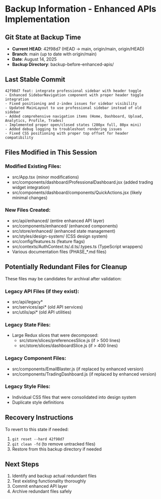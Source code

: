 # Backup Information - Enhanced APIs Implementation

## Git State at Backup Time
- **Current HEAD**: 42f98d7 (HEAD -> main, origin/main, origin/HEAD)
- **Branch**: main (up to date with origin/main)
- **Date**: August 14, 2025
- **Backup Directory**: backup-before-enhanced-apis/

## Last Stable Commit
```
42f98d7 feat: integrate professional sidebar with header toggle
- Enhanced SidebarNavigation component with proper header toggle integration
- Fixed positioning and z-index issues for sidebar visibility  
- Updated MainLayout to use professional sidebar instead of old sidebar
- Added comprehensive navigation items (Home, Dashboard, Upload, Analytics, Profile, Trades)
- Implemented proper open/closed states (280px full, 80px mini)
- Added debug logging to troubleshoot rendering issues
- Fixed CSS positioning with proper top offset for header compatibility
```

## Files Modified in This Session
### Modified Existing Files:
- src/App.tsx (minor modifications)
- src/components/dashboard/ProfessionalDashboard.jsx (added trading widget integration)
- src/components/dashboard/components/QuickActions.jsx (likely minimal changes)

### New Files Created:
- src/api/enhanced/ (entire enhanced API layer)
- src/components/enhanced/ (enhanced components)
- src/store/enhanced/ (enhanced state management)
- src/styles/design-system/ (CSS design system)
- src/config/features.ts (feature flags)
- src/contexts/AuthContext.ts/.d.ts/.types.ts (TypeScript wrappers)
- Various documentation files (PHASE_*.md files)

## Potentially Redundant Files for Cleanup
These files may be candidates for archival after validation:

### Legacy API Files (if they exist):
- src/api/legacy* 
- src/services/api* (old API services)
- src/utils/api* (old API utilities)

### Legacy State Files:
- Large Redux slices that were decomposed:
  - src/store/slices/preferencesSlice.js (if > 500 lines)
  - src/store/slices/dashboardSlice.js (if > 400 lines)

### Legacy Component Files:
- src/components/EmailBlaster.js (if replaced by enhanced version)
- src/components/TradingDashboard.js (if replaced by enhanced version)

### Legacy Style Files:
- Individual CSS files that were consolidated into design system
- Duplicate style definitions

## Recovery Instructions
To revert to this state if needed:
1. `git reset --hard 42f98d7`
2. `git clean -fd` (to remove untracked files)
3. Restore from this backup directory if needed

## Next Steps
1. Identify and backup actual redundant files
2. Test existing functionality thoroughly  
3. Commit enhanced API layer
4. Archive redundant files safely
